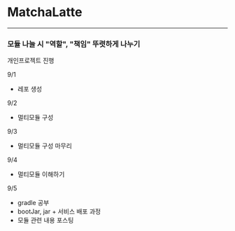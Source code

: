 # MatchaLatte

---

### 모듈 나눌 시 "역할", "책임" 뚜렷하게 나누기


개인프로젝트 진행

9/1
* 레포 생성

9/2
* 멀티모듈 구성

9/3 
* 멀티모듈 구성 마무리

9/4
* 멀티모듈 이해하기

9/5
* gradle 공부
* bootJar, jar + 서비스 배포 과정
* 모듈 관련 내용 포스팅